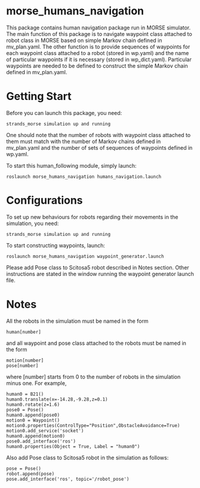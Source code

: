 morse_humans_navigation
=======================

This package contains human navigation package run in MORSE simulator. 
The main function of this package is to navigate waypoint class attached to robot class in MORSE based on simple Markov chain defined in mv_plan.yaml.
The other function is to provide sequences of waypoints for each waypoint class attached to a robot (stored in wp.yaml) and the name of particular waypoints if it is necessary (stored in wp_dict.yaml).
Particular waypoints are needed to be defined to construct the simple Markov chain defined in mv_plan.yaml. 

Getting Start
=========================

Before you can launch this package, you need:
    
    strands_morse simulation up and running
    
One should note that the number of robots with waypoint class attached to them must match with the number of Markov chains defined in mv_plan.yaml and the number of sets of sequences of waypoints defined in wp.yaml.

To start this human_following module, simply launch:
    
    roslaunch morse_humans_navigation humans_navigation.launch
    
Configurations
==========================
To set up new behaviours for robots regarding their movements in the simulation, you need:

    strands_morse simulation up and running
    
To start constructing waypoints, launch:

    roslaunch morse_humans_navigation waypoint_generator.launch
    
Please add Pose class to Scitosa5 robot described in Notes section. Other instructions are stated in the window running the waypoint generator launch file.
    
    
Notes
============================

All the robots in the simulation must be named in the form
    
    human[number]

and all waypoint and pose class attached to the robots must be named in the form
    
    motion[number]
    pose[number]
    
where [number] starts from 0 to the number of robots in the simulation minus one.
For example,
 
    human0 = B21()
    human0.translate(x=-14.28,-9.28,z=0.1)
    human0.rotate(z=1.6)
    pose0 = Pose()
    human0.append(pose0)
    motion0 = Waypoint() 
    motion0.properties(ControlType="Position",ObstacleAvoidance=True)
    motion0.add_service('socket')
    human0.append(motion0)
    pose0.add_interface('ros')
    human0.properties(Object = True, Label = "human0")

Also add Pose class to Scitosa5 robot in the simulation as follows: 

    pose = Pose()
    robot.append(pose)
    pose.add_interface('ros', topic='/robot_pose')
    
